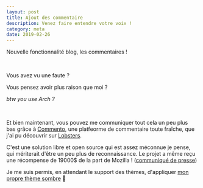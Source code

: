 ```yaml
---
layout: post
title: Ajout des commentaire
description: Venez faire entendre votre voix !
category: meta
date: 2019-02-26
---
```


Nouvelle fonctionnalité blog, les commentaires !

<br>

Vous avez vu une faute ?

Vous pensez avoir plus raison que moi ?

_btw you use Arch ?_

<br>

Et bien maintenant, vous pouvez me communiquer tout cela un peu plus bas grâce à [Commento][commento], une platfeorme de commentaire toute fraîche, que j'ai pu découvrir sur [Lobsters][lobsters].

C'est une solution libre et open source qui est assez méconnue je pense, qui mériterait d'être un peu plus de reconnaissance. Le projet a même reçu une récompense de 19000$ de la part de Mozilla ! ([communiqué de presse][mozilla-press])

Je me suis permis, en attendant le support des thèmes, d'appliquer [mon propre thème sombre][commento-dark] 🙂

[commento]: https://commento.io/
[lobsters]: https://lobste.rs/
[mozilla-press]: https://blog.mozilla.org/blog/2018/01/23/moss-q4-supporting-python-ecosystem/
[commento-dark]: https://github.com/MattMattV/blog/commit/e6239d156f61821d0908ad90c1fab77b0fca0d2d